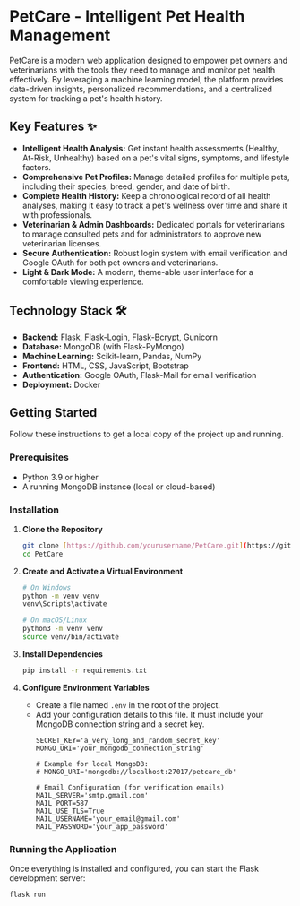 # PetCare - Intelligent Pet Health Management

PetCare is a modern web application designed to empower pet owners and veterinarians with the tools they need to manage and monitor pet health effectively. By leveraging a machine learning model, the platform provides data-driven insights, personalized recommendations, and a centralized system for tracking a pet's health history.

## Key Features ✨

* **Intelligent Health Analysis:** Get instant health assessments (Healthy, At-Risk, Unhealthy) based on a pet's vital signs, symptoms, and lifestyle factors.
* **Comprehensive Pet Profiles:** Manage detailed profiles for multiple pets, including their species, breed, gender, and date of birth.
* **Complete Health History:** Keep a chronological record of all health analyses, making it easy to track a pet's wellness over time and share it with professionals.
* **Veterinarian & Admin Dashboards:** Dedicated portals for veterinarians to manage consulted pets and for administrators to approve new veterinarian licenses.
* **Secure Authentication:** Robust login system with email verification and Google OAuth for both pet owners and veterinarians.
* **Light & Dark Mode:** A modern, theme-able user interface for a comfortable viewing experience.

## Technology Stack 🛠️

* **Backend:** Flask, Flask-Login, Flask-Bcrypt, Gunicorn
* **Database:** MongoDB (with Flask-PyMongo)
* **Machine Learning:** Scikit-learn, Pandas, NumPy
* **Frontend:** HTML, CSS, JavaScript, Bootstrap
* **Authentication:** Google OAuth, Flask-Mail for email verification
* **Deployment:** Docker

## Getting Started

Follow these instructions to get a local copy of the project up and running.

### Prerequisites

* Python 3.9 or higher
* A running MongoDB instance (local or cloud-based)

### Installation

1.  **Clone the Repository**
    ```bash
    git clone [https://github.com/yourusername/PetCare.git](https://github.com/yourusername/PetCare.git)
    cd PetCare
    ```

2.  **Create and Activate a Virtual Environment**
    ```bash
    # On Windows
    python -m venv venv
    venv\Scripts\activate

    # On macOS/Linux
    python3 -m venv venv
    source venv/bin/activate
    ```

3.  **Install Dependencies**
    ```bash
    pip install -r requirements.txt
    ```

4.  **Configure Environment Variables**
    * Create a file named `.env` in the root of the project.
    * Add your configuration details to this file. It must include your MongoDB connection string and a secret key.
        ```env
        SECRET_KEY='a_very_long_and_random_secret_key'
        MONGO_URI='your_mongodb_connection_string'
        
        # Example for local MongoDB:
        # MONGO_URI='mongodb://localhost:27017/petcare_db'
        
        # Email Configuration (for verification emails)
        MAIL_SERVER='smtp.gmail.com'
        MAIL_PORT=587
        MAIL_USE_TLS=True
        MAIL_USERNAME='your_email@gmail.com'
        MAIL_PASSWORD='your_app_password' 
        ```

### Running the Application

Once everything is installed and configured, you can start the Flask development server:

```bash
flask run